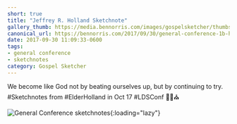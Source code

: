 ```yaml
---
short: true
title: "Jeffrey R. Holland Sketchnote"
gallery_thumb: https://media.bennorris.com/images/gospelsketcher/thumbs/oct-17-1-holland.jpg
canonical_url: https://bennorris.com/2017/09/30/general-conference-1b-holland-sketchnote
date: 2017-09-30 11:09:33-0600
tags:
- general conference
- sketchnotes
category: Gospel Sketcher
---
```


We become like God not by beating ourselves up, but by continuing to try. #Sketchnotes from #ElderHolland in Oct 17 #LDSConf ✍🏼⛪️

![General Conference sketchnotes](https://media.bennorris.com/images/gospelsketcher/general-conference/oct-2017/oct-17-1-holland.jpg){:loading="lazy"}
